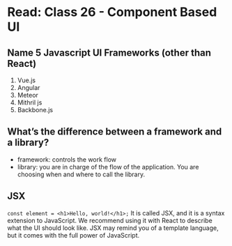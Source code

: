 # Read: Class 26 - Component Based UI

## Name 5 Javascript UI Frameworks (other than React)

1. Vue.js
2. Angular
3. Meteor
4. Mithril js
5. Backbone.js

## What’s the difference between a framework and a library?

* framework: controls the work flow
* library: you are in charge of the flow of the application. You are choosing when and where to call the library.

## JSX

`const element = <h1>Hello, world!</h1>;`
It is called JSX, and it is a syntax extension to JavaScript. We recommend using it with React to describe what the UI should look like. JSX may remind you of a template language, but it comes with the full power of JavaScript.
